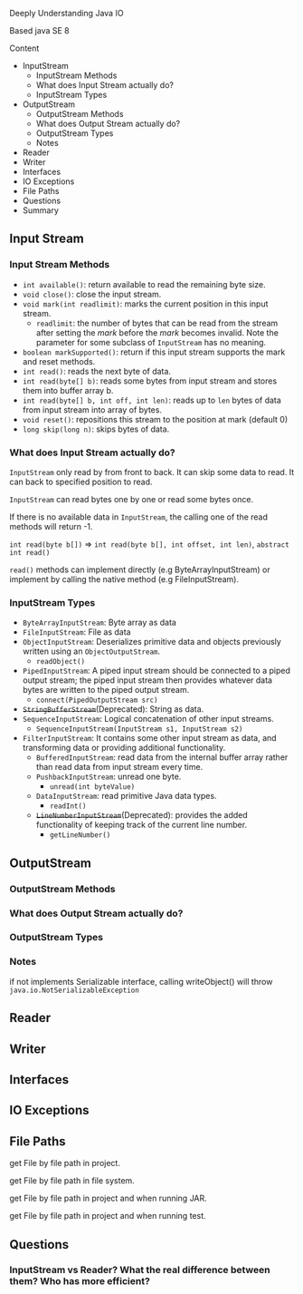 Deeply Understanding Java IO

Based java SE 8

Content

- InputStream
  - InputStream Methods
  - What does Input Stream actually do?
  - InputStream Types
- OutputStream
  - OutputStream Methods
  - What does Output Stream actually do?
  - OutputStream Types
  - Notes
- Reader
- Writer
- Interfaces
- IO Exceptions
- File Paths
- Questions
- Summary

## Input Stream

### Input Stream Methods

- `int available()`: return available to read the remaining byte size.
- `void close()`: close the input stream.
- `void mark(int readlimit)`:  marks the current position in this input stream. 
  - `readlimit`: the number of bytes that can be read from the stream after setting the *mark* before the *mark* becomes invalid. Note the parameter for some subclass of `InputStream` has no meaning.
- `boolean markSupported()`: return if this input stream supports the mark and reset methods.
- `int read()`: reads the next byte of data.
- `int read(byte[] b)`: reads some bytes from input stream and stores them into buffer array b.
- `int read(byte[] b, int off, int len)`: reads up to `len` bytes of data from input stream into array of bytes.
- `void reset()`: repositions this stream to the position at mark (default 0)
- `long skip(long n)`: skips bytes of data.

### What does Input Stream actually do?

`InputStream` only read by from front to back. It can skip some data to read. It can back to specified position to read.

`InputStream` can read bytes one by one or read some bytes once.

If there is no available data in `InputStream`, the calling one of the read methods will return -1.

`int read(byte b[])` => `int read(byte b[], int offset, int len)`, `abstract int read()`

`read()` methods can implement directly (e.g ByteArrayInputStream) or implement by calling the native method (e.g FileInputStream).

### InputStream Types

- `ByteArrayInputStream`: Byte array as data
- `FileInputStream`: File as data
- `ObjectInputStream`: Deserializes primitive data and objects previously written using an `ObjectOutputStream`.
  - `readObject()`
- `PipedInputStream`: A piped input stream should be connected to a piped output stream; the piped input stream then provides whatever data bytes are written to the piped output stream. 
  - `connect(PipedOutputStream src)`
- <s>`StringBufferStream`</s>(Deprecated): String as data.
- `SequenceInputStream`: Logical concatenation of other input streams.
  - `SequenceInputStream(InputStream s1, InputStream s2)`
- `FilterInputStream`: It contains some other input stream as data, and transforming data or providing additional functionality.
  - `BufferedInputStream`: read data from the internal buffer array rather than read data from input stream every time.
  - `PushbackInputStream`: unread one byte.
    - `unread(int byteValue)`
  - `DataInputStream`: read primitive Java data types.
    - `readInt()`
  - <s>`LineNumberInputStream`</s>(Deprecated): provides the added functionality of keeping track of the current line number.
    - `getLineNumber()`

## OutputStream

### OutputStream Methods

### What does Output Stream actually do?

### OutputStream Types

### Notes

if not implements Serializable interface, calling writeObject() will throw `java.io.NotSerializableException`

## Reader

## Writer

## Interfaces

## IO Exceptions

## File Paths

get File by file path in project.

get File by file path in file system.

get File by file path in project and when running JAR.

get File by file path in project and when running test.

## Questions

### InputStream vs Reader? What the real difference between them? Who has more efficient?

